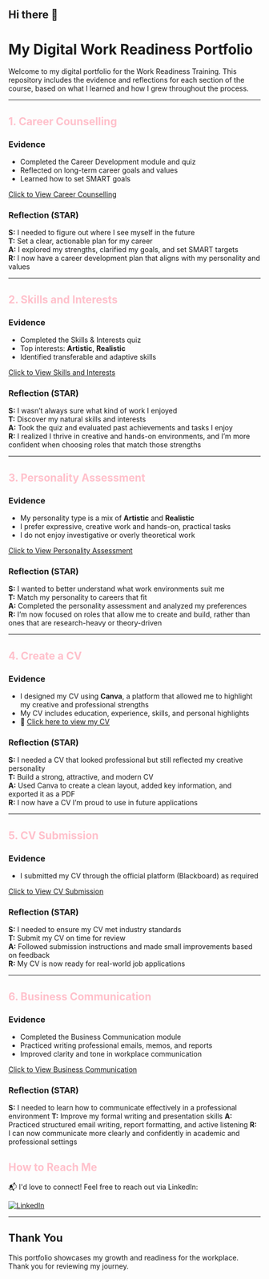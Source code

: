 ## Hi there 👋

# My Digital Work Readiness Portfolio

Welcome to my digital portfolio for the Work Readiness Training. This repository includes the evidence and reflections for each section of the course, based on what I learned and how I grew throughout the process.

---

## <span style="color:pink">1. Career Counselling</span>

### Evidence
- Completed the Career Development module and quiz
- Reflected on long-term career goals and values
- Learned how to set SMART goals
  
[Click to View Career Counselling](./Career%20Development%201.png)

### Reflection (STAR)
**S:** I needed to figure out where I see myself in the future  
**T:** Set a clear, actionable plan for my career  
**A:** I explored my strengths, clarified my goals, and set SMART targets  
**R:** I now have a career development plan that aligns with my personality and values

---

## <span style="color:pink">2. Skills and Interests</span>

### Evidence
- Completed the Skills & Interests quiz
- Top interests: **Artistic**, **Realistic**
- Identified transferable and adaptive skills

[Click to View Skills and Interests](./Skills%20and%20Interests.png)

### Reflection (STAR)
**S:** I wasn’t always sure what kind of work I enjoyed  
**T:** Discover my natural skills and interests  
**A:** Took the quiz and evaluated past achievements and tasks I enjoy  
**R:** I realized I thrive in creative and hands-on environments, and I’m more confident when choosing roles that match those strengths

---

## <span style="color:pink">3. Personality Assessment</span>

### Evidence
- My personality type is a mix of **Artistic** and **Realistic**
- I prefer expressive, creative work and hands-on, practical tasks
- I do not enjoy investigative or overly theoretical work

[Click to View Personality Assessment](./Personality%20Assessment.png)

### Reflection (STAR)
**S:** I wanted to better understand what work environments suit me  
**T:** Match my personality to careers that fit  
**A:** Completed the personality assessment and analyzed my preferences  
**R:** I’m now focused on roles that allow me to create and build, rather than ones that are research-heavy or theory-driven

---

## <span style="color:pink">4. Create a CV</span>

### Evidence
- I designed my CV using **Canva**, a platform that allowed me to highlight my creative and professional strengths  
- My CV includes education, experience, skills, and personal highlights  
- 📄 [Click here to view my CV](./221043756%20CV.pdf)

### Reflection (STAR)
**S:** I needed a CV that looked professional but still reflected my creative personality  
**T:** Build a strong, attractive, and modern CV  
**A:** Used Canva to create a clean layout, added key information, and exported it as a PDF  
**R:** I now have a CV I’m proud to use in future applications

---

## <span style="color:pink">5. CV Submission</span>

### Evidence
- I submitted my CV through the official platform (Blackboard) as required

[Click to View CV Submission](./CV%20submission.png)

### Reflection (STAR)
**S:** I needed to ensure my CV met industry standards  
**T:** Submit my CV on time for review  
**A:** Followed submission instructions and made small improvements based on feedback  
**R:** My CV is now ready for real-world job applications


---

## <span style="color:pink">6. Business Communication</span>

### Evidence
- Completed the Business Communication module
- Practiced writing professional emails, memos, and reports
- Improved clarity and tone in workplace communication

[Click to View Business Communication](./Business%Communication.png)

### Reflection (STAR)
**S:** I needed to learn how to communicate effectively in a professional environment
**T:** Improve my formal writing and presentation skills 
**A:** Practiced structured email writing, report formatting, and active listening 
**R:** I can now communicate more clearly and confidently in academic and professional settings

## <span style="color:pink">How to Reach Me</span>

📬 I'd love to connect! Feel free to reach out via LinkedIn:

[![LinkedIn](https://img.shields.io/badge/LinkedIn-Inga%20Zekani-blue?style=for-the-badge&logo=linkedin)](https://www.linkedin.com/in/inga-zekani-360320278/)


---

## Thank You

This portfolio showcases my growth and readiness for the workplace. Thank you for reviewing my journey.

<!--
**Inga-Zekani/Inga-Zekani** is a ✨ _special_ ✨ repository because its `README.md` (this file) appears on your GitHub profile.

Here are some ideas to get you started:

- 🔭 I’m currently working on ...
- 🌱 I’m currently learning ...
- 👯 I’m looking to collaborate on ...
- 🤔 I’m looking for help with ...
- 💬 Ask me about ...
- 📫 How to reach me: ...
- 😄 Pronouns: ...
- ⚡ Fun fact: ...
-->
